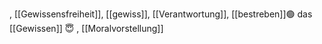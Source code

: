 , [[Gewissensfreiheit]], [[gewiss]], [[Verantwortung]], [[bestreben]]🟢 das [[Gewissen]] 😇
, [[Moralvorstellung]]